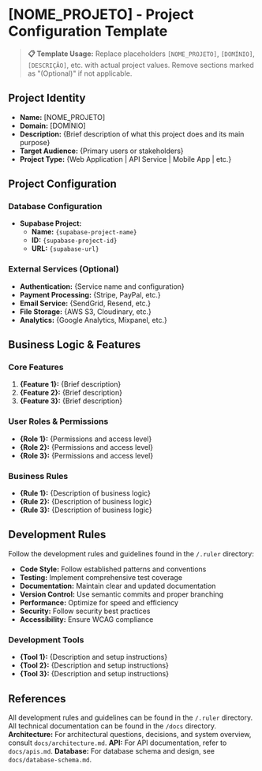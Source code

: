 # [NOME_PROJETO] - Project Configuration Template

> **📋 Template Usage:** Replace placeholders `[NOME_PROJETO]`, `[DOMÍNIO]`, `[DESCRIÇÃO]`, etc. with actual project values. Remove sections marked as "(Optional)" if not applicable.

## Project Identity

- **Name:** [NOME_PROJETO]
- **Domain:** [DOMÍNIO]
- **Description:** {Brief description of what this project does and its main purpose}
- **Target Audience:** {Primary users or stakeholders}
- **Project Type:** {Web Application | API Service | Mobile App | etc.}

## Project Configuration

### Database Configuration

- **Supabase Project:**
  - **Name:** `{supabase-project-name}`
  - **ID:** `{supabase-project-id}`
  - **URL:** `{supabase-url}`

### External Services (Optional)

- **Authentication:** {Service name and configuration}
- **Payment Processing:** {Stripe, PayPal, etc.}
- **Email Service:** {SendGrid, Resend, etc.}
- **File Storage:** {AWS S3, Cloudinary, etc.}
- **Analytics:** {Google Analytics, Mixpanel, etc.}

## Business Logic & Features

### Core Features

1. **{Feature 1}:** {Brief description}
2. **{Feature 2}:** {Brief description}
3. **{Feature 3}:** {Brief description}

### User Roles & Permissions

- **{Role 1}:** {Permissions and access level}
- **{Role 2}:** {Permissions and access level}
- **{Role 3}:** {Permissions and access level}

### Business Rules

- **{Rule 1}:** {Description of business logic}
- **{Rule 2}:** {Description of business logic}
- **{Rule 3}:** {Description of business logic}

## Development Rules

Follow the development rules and guidelines found in the `/.ruler` directory:

- **Code Style:** Follow established patterns and conventions
- **Testing:** Implement comprehensive test coverage
- **Documentation:** Maintain clear and updated documentation
- **Version Control:** Use semantic commits and proper branching
- **Performance:** Optimize for speed and efficiency
- **Security:** Follow security best practices
- **Accessibility:** Ensure WCAG compliance

### Development Tools

- **{Tool 1}:** {Description and setup instructions}
- **{Tool 2}:** {Description and setup instructions}
- **{Tool 3}:** {Description and setup instructions}

## References

All development rules and guidelines can be found in the `/.ruler` directory.
All technical documentation can be found in the `/docs` directory.
**Architecture:** For architectural questions, decisions, and system overview, consult `docs/architecture.md`.
**API:** For API documentation, refer to `docs/apis.md`.
**Database:** For database schema and design, see `docs/database-schema.md`.
